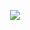 <p align='center'>
    <img src="https://capsule-render.vercel.app/api?type=waving&color=auto&height=300&section=header&text=YUNBOK%20GITHUB&fontSize=90&animation=fadeIn&fontAlignY=38&desc=System.out.print(&quot;Made%20by%20yunbok&quot;)&descAlignY=51&descAlign=62"/>
</p>




<br/>

<!--
**leeyunbo/leeyunbo** is a ✨ _special_ ✨ repository because its `README.md` (this file) appears on your GitHub profile.

Here are some ideas to get you started:

- 🔭 I’m currently working on ...
- 🌱 I’m currently learning ...
- 👯 I’m looking to collaborate on ...
- 🤔 I’m looking for help with ...
- 💬 Ask me about ...
- 📫 How to reach me: ...
- 😄 Pronouns: ...
- ⚡ Fun fact: ...
-->
